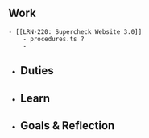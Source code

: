 ## Work
	- [[LRN-220: Supercheck Website 3.0]]
		- procedures.ts ?
		-
- ## Duties
- ## Learn
- ## Goals & Reflection
